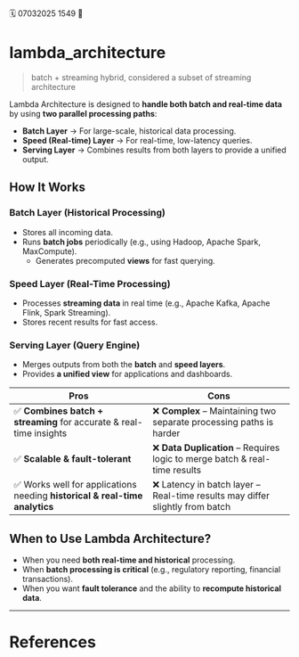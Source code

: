 🗓️ 07032025 1549
📎

# lambda_architecture
> batch + streaming hybrid, considered a subset of streaming architecture

Lambda Architecture is designed to **handle both batch and real-time data** by using **two parallel processing paths**:

- **Batch Layer** → For large-scale, historical data processing.
- **Speed (Real-time) Layer** → For real-time, low-latency queries.
- **Serving Layer** → Combines results from both layers to provide a unified output.

## How It Works
### Batch Layer (Historical Processing)
- Stores all incoming data.
- Runs **batch jobs** periodically (e.g., using Hadoop, Apache Spark, MaxCompute).
    - Generates precomputed **views** for fast querying.
### Speed Layer (Real-Time Processing)
- Processes **streaming data** in real time (e.g., Apache Kafka, Apache Flink, Spark Streaming).
- Stores recent results for fast access.
### Serving Layer (Query Engine)
- Merges outputs from both the **batch** and **speed layers**.
- Provides **a unified view** for applications and dashboards.


|**Pros**|**Cons**|
|---|---|
|✅ **Combines batch + streaming** for accurate & real-time insights|❌ **Complex** – Maintaining two separate processing paths is harder|
|✅ **Scalable & fault-tolerant**|❌ **Data Duplication** – Requires logic to merge batch & real-time results|
|✅ Works well for applications needing **historical & real-time analytics**|❌ Latency in batch layer – Real-time results may differ slightly from batch|

## When to Use Lambda Architecture?

- When you need **both real-time and historical** processing.
- When **batch processing is critical** (e.g., regulatory reporting, financial transactions).
- When you want **fault tolerance** and the ability to **recompute historical data**.

---
# References
